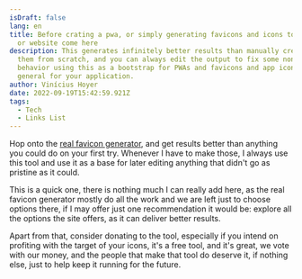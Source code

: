 ```yaml
---
isDraft: false
lang: en
title: Before crating a pwa, or simply generating favicons and icons to web app
  or website come here
description: This generates infinitely better results than manually creating
  them from scratch, and you can always edit the output to fix some non adequate
  behavior using this as a bootstrap for PWAs and favicons and app icons in
  general for your application.
author: Vinícius Hoyer
date: 2022-09-19T15:42:59.921Z
tags:
  - Tech
  - Links List
---
```

Hop onto the [real favicon generator](https://realfavicongenerator.net/), and get results better than anything you could do on your first try. Whenever I have to make those, I always use this tool and use it as a base for later editing anything that didn't go as pristine as it could.

This is a quick one, there is nothing much I can really add here, as the real favicon generator mostly do all the work and we are left just to choose options there, if I may offer just one recommendation it would be: explore all the options the site offers, as it can deliver better results.

Apart from that, consider donating to the tool, especially if you intend on profiting with the target of your icons, it's a free tool, and it's great, we vote with our money, and the people that make that tool do deserve it, if nothing else, just to help keep it running for the future.